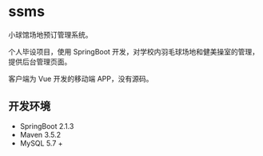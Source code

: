 # ssms
小球馆场地预订管理系统。

个人毕设项目，使用 SpringBoot 开发，对学校内羽毛球场地和健美操室的管理，提供后台管理页面。

客户端为 Vue 开发的移动端 APP，没有源码。

## 开发环境
- SpringBoot 2.1.3
- Maven 3.5.2
- MySQL 5.7 +
